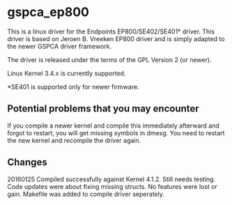 gspca_ep800
===========

This is a linux driver for the Endpoints EP800/SE402/SE401* driver.  This driver is based on Jeroen B. Vreeken 
EP800 driver and is simply adapted to the newer GSPCA driver framework.

The driver is released under the terms of the GPL Version 2 (or newer).

Linux Kernel 3.4.x is currently supported.

*SE401 is supported only for newer firmware.

Potential problems that you may encounter
-----------------------------------------
If you compile a newer kernel and compile this immediately afterward and forgot to restart, you will get missing symbols in dmesg.  You need to restart the new kernel and recompile the driver again.

Changes
-------
20160125 Compiled successfully against Kernel 4.1.2.  Still needs testing.  Code updates were about fixing missing structs.  No features were lost or gain.  Makefile was added to compile driver seperately.
